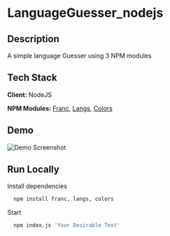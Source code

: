 # LanguageGuesser_nodejs

## Description

A simple language Guesser using 3 NPM modules


## Tech Stack

**Client:** NodeJS

**NPM Modules:** [Franc](https://github.com/wooorm/franc), [Langs](https://github.com/adlawson/nodejs-langs
), [Colors](https://www.npmjs.com/package/colors)


## Demo
![Demo Screenshot](https://i.ibb.co/VwfnJmX/demo-lang-Guesser.png)


## Run Locally

Install dependencies

```bash
  npm install franc, langs, colors
```

Start 

```bash
  npm index.js 'Your Desirable Text'
```
